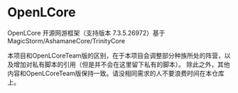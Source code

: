 # OpenLCore
OpenLCore 开源网游框架（支持版本  7.3.5.26972）基于MagicStorm/AshamaneCore/TrinityCore

本项目和OpenLCoreTeam版的区别，在于本项目会调整部分种族所处的阵营，以及增加对私有脚本的引用（但是并不会在这里留下私有的脚本）。
除此之外，其他内容和OpenLCoreTeam版保持一致。请没相同需求的人不要浪费时间在本仓库上。